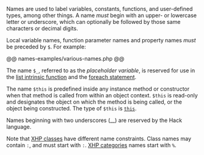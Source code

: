 Names are used to label variables, constants, functions, and user-defined types, among other things. A name *must* begin
with an upper- or lowercase letter or underscore, which can optionally be followed by those same characters or decimal digits.

Local variable names, function parameter names and property names *must* be preceded by `$`. For example:

@@ names-examples/various-names.php @@

The name `$_`, referred to as the *placeholder variable*, is reserved for use in the
[list intrinsic function](../expressions-and-operators/list.md) and the [foreach statement](../statements/foreach.md).

The name `$this` is predefined inside any instance method or constructor when that method is called from within an object context.
`$this` is read-only and designates the object on which the method is being called, or the object being constructed. The type of
`$this` is [`this`](../built-in-types/this.md).

Names beginning with two underscores (__) are reserved by the Hack language.

Note that [XHP classes](../XHP/introduction) have different name
constraints. Class names may contain `:`, and must start with
`:`. [XHP categories](../XHP/extending#children__categories) names
start with `%`.
